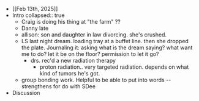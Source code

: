 - [[Feb 13th, 2025]]
- Intro
  collapsed:: true
	- Craig is doing his thing at "the farm" ??
	- Danny late
	- allison: son and daughter in law divorcing. she's crushed.
	- LS last night dream. loading tray at a buffet line. then she dropped the plate. Journaling it: asking what is the dream saying? what want me to do? let it be on the floor? permission to let it go?
		- drs. rec'd a new radiation therapy
			- proton radiation.. very targeted radiation. depends on what kind of  tumors he's got.
	- group bonding work. Helpful to be able to put into words -- strengthens for do with SDee
- Discussion